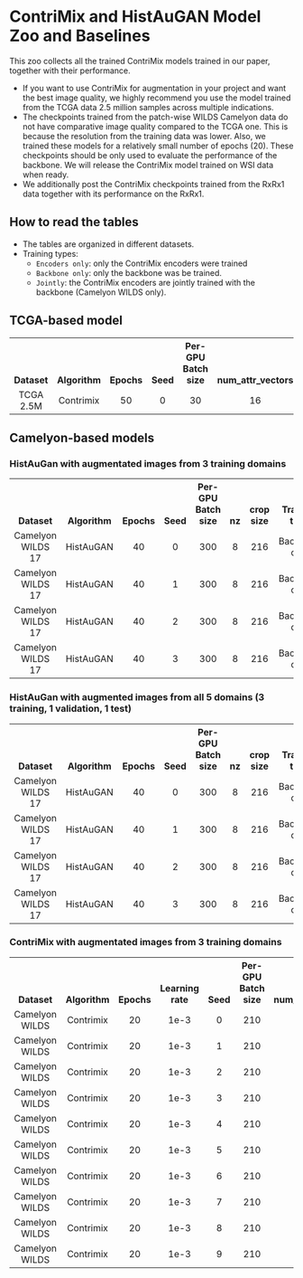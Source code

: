 # ContriMix and HistAuGAN Model Zoo and Baselines
This zoo collects all the trained ContriMix models trained in our paper, together with their performance.
- If you want to use ContriMix for augmentation in your project and want the best image quality, we highly recommend you use the model trained from the TCGA data 2.5 million samples across multiple indications.
- The checkpoints trained from the patch-wise WILDS Camelyon data do not have comparative image quality compared to the TCGA one. This is because the resolution from the training data was lower. Also, we trained these models for a relatively small number of epochs (20). These checkpoints should be only used to evaluate the performance of the backbone. We will release the ContriMix model trained on WSI data when ready.
- We additionally post the ContriMix checkpoints trained from the RxRx1 data together with its performance on the RxRx1.

## How to read the tables
- The tables are organized in different datasets.
- Training types:
    - `Encoders only`: only the ContriMix encoders were trained
    - `Backbone only`: only the backbone was be trained.
    - `Jointly`: the ContriMix encoders are jointly trained with the backbone (Camelyon WILDS only).

## TCGA-based model
<table><tbody>
<!-- START TABLE -->
<!-- TABLE HEADER -->
<th valign="bottom">Dataset</th>
<th valign="bottom">Algorithm</th>
<th valign="bottom">Epochs</th>
<th valign="bottom">Seed</th>
<th valign="bottom">Per-GPU Batch size</th>
<th valign="bottom">num_attr_vectors</th>
<th valign="bottom">num mixing per image</th>
<th valign="bottom">attr cons weight</th>
<th valign="bottom">self recon weight</th>
<th valign="bottom">cont cons weight</th>
<th valign="bottom">cont corr weight</th>
<th valign="bottom">attr similarity weight</th>
<th valign="bottom">Training type</th>
<th valign="bottom">Download</th>
<!-- TABLE BODY -->
<!-- ROW: HistAuGan encoder training -->
<tr><td align="center">TCGA 2.5M</td>
<td align="center">Contrimix</td>
<td align="center">50</td>
<td align="center">0</td>
<td align="center">30</td>
<td align="center">16</td>
<td align="center">3</td>
<td align="center">0.1</td>
<td align="center">0.6</td>
<td align="center">0.2</td>
<td align="center">0.05</td>
<td align="center">0.05</td>
<td align="center">Encoder only</td>
<td align="center"><a href="https://drive.google.com/file/d/1b-cy8SnTiCpbv2icYdwGk1jrrm64QGos/view?usp=sharing">model</a></td>
</tr>
</tbody></table>


## Camelyon-based models
### HistAuGan with augmentated images from 3 training domains
<table><tbody>
<!-- START TABLE -->
<!-- TABLE HEADER -->
<th valign="bottom">Dataset</th>
<th valign="bottom">Algorithm</th>
<th valign="bottom">Epochs</th>
<th valign="bottom">Seed</th>
<th valign="bottom">Per-GPU Batch size</th>
<th valign="bottom">nz</th>
<th valign="bottom">crop size</th>
<th valign="bottom">Training type</th>
<th valign="bottom">Val. Acc. (%)</th>
<th valign="bottom">Test Acc. (%)</th>
<th valign="bottom">Download</th>
<!-- TABLE BODY -->
<!-- ROW: HistAuGan encoder training -->
 <tr> <td align="center">Camelyon WILDS 17</td>
<td align="center">HistAuGAN</td>
<td align="center">40</td>
<td align="center">0</td>
<td align="center">300</td>
<td align="center">8</td>
<td align="center">216</td>
<td align="center">Backbone only</td>
<td align="center">87.0</td>
<td align="center">71.9</td>
<td align="center"><a href="https://drive.google.com/file/d/1LZH-ipDf-U7vZh3lb-WVfCmGWdu6Yp8z/view?usp=sharing">model</a></td>
<tr> <td align="center">Camelyon WILDS 17</td>
<td align="center">HistAuGAN</td>
<td align="center">40</td>
<td align="center">1</td>
<td align="center">300</td>
<td align="center">8</td>
<td align="center">216</td>
<td align="center">Backbone only</td>
<td align="center">88.1</td>
<td align="center">82.0</td>
<td align="center"><a href="https://drive.google.com/file/d/1eMRGL8C31cV6OMj6Lbi5xH9gKwDxL9_4/view?usp=sharing">model</a></td>
<tr> <td align="center">Camelyon WILDS 17</td>
<td align="center">HistAuGAN</td>
<td align="center">40</td>
<td align="center">2</td>
<td align="center">300</td>
<td align="center">8</td>
<td align="center">216</td>
<td align="center">Backbone only</td>
<td align="center">85.3</td>
<td align="center">63.2</td>
<td align="center"><a href="https://drive.google.com/file/d/1wXVv2KlBZQg73Vwy4bBY4QAx3QVfobPC/view?usp=sharing">model</a></td>
<tr> <td align="center">Camelyon WILDS 17</td>
<td align="center">HistAuGAN</td>
<td align="center">40</td>
<td align="center">3</td>
<td align="center">300</td>
<td align="center">8</td>
<td align="center">216</td>
<td align="center">Backbone only</td>
<td align="center">88.3</td>
<td align="center">76.7</td>
<td align="center"><a href="https://drive.google.com/file/d/1aL-G_HJpu--IUdq5_ogegu8Qst5jpx8L/view?usp=sharing">model</a></td>
</tbody></table>

### HistAuGan with augmented images from all 5 domains (3 training, 1 validation, 1 test)
<table><tbody>
<!-- START TABLE -->
<!-- TABLE HEADER -->
<th valign="bottom">Dataset</th>
<th valign="bottom">Algorithm</th>
<th valign="bottom">Epochs</th>
<th valign="bottom">Seed</th>
<th valign="bottom">Per-GPU Batch size</th>
<th valign="bottom">nz</th>
<th valign="bottom">crop size</th>
<th valign="bottom">Training type</th>
<th valign="bottom">Val. Acc. (%)</th>
<th valign="bottom">Test Acc. (%)</th>
<th valign="bottom">Download</th>
<!-- TABLE BODY -->
<!-- ROW: HistAuGan encoder training -->
<tr> <td align="center">Camelyon WILDS 17</td>
<td align="center">HistAuGAN</td>
<td align="center">40</td>
<td align="center">0</td>
<td align="center">300</td>
<td align="center">8</td>
<td align="center">216</td>
<td align="center">Backbone only</td>
<td align="center">90.4</td>
<td align="center">93.3</td>
<td align="center"><a href="https://drive.google.com/file/d/12jwbDuNVIHwJd8J1KNMNkXMwC7zIlGfd/view?usp=sharing">model</a></td>
</tr>
<tr> <td align="center">Camelyon WILDS 17</td>
<td align="center">HistAuGAN</td>
<td align="center">40</td>
<td align="center">1</td>
<td align="center">300</td>
<td align="center">8</td>
<td align="center">216</td>
<td align="center">Backbone only</td>
<td align="center">86.8</td>
<td align="center">91.6</td>
<td align="center"><a href="https://drive.google.com/file/d/1wUkvwL0Y-JLKUWN_xfj_LqEWLeJ6AGh-/view?usp=sharing">model</a></td>
</tr>
<tr> <td align="center">Camelyon WILDS 17</td>
<td align="center">HistAuGAN</td>
<td align="center">40</td>
<td align="center">2</td>
<td align="center">300</td>
<td align="center">8</td>
<td align="center">216</td>
<td align="center">Backbone only</td>
<td align="center">89.7</td>
<td align="center">91.8</td>
<td align="center"><a href="https://drive.google.com/file/d/1fKafCEP7xa95rxF_BjQ0ViuUtyx5nF7-/view?usp=sharing">model</a></td>
</tr>
<tr> <td align="center">Camelyon WILDS 17</td>
<td align="center">HistAuGAN</td>
<td align="center">40</td>
<td align="center">3</td>
<td align="center">300</td>
<td align="center">8</td>
<td align="center">216</td>
<td align="center">Backbone only</td>
<td align="center">86.7</td>
<td align="center">92.8</td>
<td align="center"><a href="https://drive.google.com/file/d/1fKafCEP7xa95rxF_BjQ0ViuUtyx5nF7-/view?usp=sharing">model</a></td>
</tr>
</tbody></table>

### ContriMix with augmentated images from 3 training domains

<table><tbody>
<!-- START TABLE -->
<!-- TABLE HEADER -->
<th valign="bottom">Dataset</th>
<th valign="bottom">Algorithm</th>
<th valign="bottom">Epochs</th>
<th valign="bottom">Learning rate</th>
<th valign="bottom">Seed</th>
<th valign="bottom">Per-GPU Batch size</th>
<th valign="bottom">num_attr_vectors</th>
<th valign="bottom">num mixing per image</th>
<th valign="bottom">attr cons weight</th>
<th valign="bottom">self recon weight</th>
<th valign="bottom">cont cons weight</th>
<th valign="bottom">entropy weight</th>
<th valign="bottom">Training type</th>
<th valign="bottom">Val. Acc. (%)</th>
<th valign="bottom">Test Acc. (%)</th>
<th valign="bottom">Download</th>
<!-- TABLE BODY -->
<!-- ROW: HistAuGan encoder training -->
<tr><td align="center">Camelyon WILDS</td>
<td align="center">Contrimix</td>
<td align="center">20</td>
<td align="center">1e-3</td>
<td align="center">0</td>
<td align="center">210</td>
<td align="center">4</td>
<td align="center">4</td>
<td align="center">0.1</td>
<td align="center">0.1</td>
<td align="center">0.3</td>
<td align="center">0.5</td>
<td align="center">Jointly</td>
<td align="center">92.1</td>
<td align="center">95.5</td>
<td align="center"><a href="https://drive.google.com/file/d/1k0_eDyiSl96XVvdTdghdUGS_0jRio0zg/view?usp=sharing">model</a></td>
</tr>

<tr><td align="center">Camelyon WILDS</td>
<td align="center">Contrimix</td>
<td align="center">20</td>
<td align="center">1e-3</td>
<td align="center">1</td>
<td align="center">210</td>
<td align="center">4</td>
<td align="center">4</td>
<td align="center">0.1</td>
<td align="center">0.1</td>
<td align="center">0.3</td>
<td align="center">0.5</td>
<td align="center">Jointly</td>
<td align="center">91.8</td>
<td align="center">94.1</td>
<td align="center"><a href="https://drive.google.com/file/d/1CdFJTUmwGniiIyZxx1ScYqKMr3vKZm1A/view?usp=sharing">model</a></td>
</tr>

<tr><td align="center">Camelyon WILDS</td>
<td align="center">Contrimix</td>
<td align="center">20</td>
<td align="center">1e-3</td>
<td align="center">2</td>
<td align="center">210</td>
<td align="center">4</td>
<td align="center">4</td>
<td align="center">0.1</td>
<td align="center">0.1</td>
<td align="center">0.3</td>
<td align="center">0.5</td>
<td align="center">Jointly</td>
<td align="center">91.9</td>
<td align="center">95.7</td>
<td align="center"><a href="https://drive.google.com/file/d/1CT-P31f1Vo36zHZaaAajd5J1tBAEtWCA/view?usp=sharing">model</a></td>
</tr>

<tr><td align="center">Camelyon WILDS</td>
<td align="center">Contrimix</td>
<td align="center">20</td>
<td align="center">1e-3</td>
<td align="center">3</td>
<td align="center">210</td>
<td align="center">4</td>
<td align="center">4</td>
<td align="center">0.1</td>
<td align="center">0.1</td>
<td align="center">0.3</td>
<td align="center">0.5</td>
<td align="center">Jointly</td>
<td align="center">90.7</td>
<td align="center">95.4</td>
<td align="center"><a href="https://drive.google.com/file/d/1YFQGYC4jHssZETGFkU709hBfd-poY8vD/view?usp=sharing">model</a></td>
</tr>

<tr><td align="center">Camelyon WILDS</td>
<td align="center">Contrimix</td>
<td align="center">20</td>
<td align="center">1e-3</td>
<td align="center">4</td>
<td align="center">210</td>
<td align="center">4</td>
<td align="center">4</td>
<td align="center">0.1</td>
<td align="center">0.1</td>
<td align="center">0.3</td>
<td align="center">0.5</td>
<td align="center">Jointly</td>
<td align="center">92.5</td>
<td align="center">94.6</td>
<td align="center"><a href="https://drive.google.com/file/d/1iKW6qf7YKXOXR53r5lieH9rpenJAeaT2/view?usp=sharing">model</a></td>
</tr>

<tr><td align="center">Camelyon WILDS</td>
<td align="center">Contrimix</td>
<td align="center">20</td>
<td align="center">1e-3</td>
<td align="center">5</td>
<td align="center">210</td>
<td align="center">4</td>
<td align="center">4</td>
<td align="center">0.1</td>
<td align="center">0.1</td>
<td align="center">0.3</td>
<td align="center">0.5</td>
<td align="center">Jointly</td>
<td align="center">91.2</td>
<td align="center">94.1</td>
<td align="center"><a href="https://drive.google.com/file/d/1Kx0C9J7eIMmqSokOO4jIImHsl4hNIrbY/view?usp=sharing">model</a></td>
</tr>

<tr><td align="center">Camelyon WILDS</td>
<td align="center">Contrimix</td>
<td align="center">20</td>
<td align="center">1e-3</td>
<td align="center">6</td>
<td align="center">210</td>
<td align="center">4</td>
<td align="center">4</td>
<td align="center">0.1</td>
<td align="center">0.1</td>
<td align="center">0.3</td>
<td align="center">0.5</td>
<td align="center">Jointly</td>
<td align="center">92.6</td>
<td align="center">94.1</td>
<td align="center"><a href="https://drive.google.com/file/d/158NY_SXdu70Zi1fObwnN_qV1Xdk_CPLZ/view?usp=sharing">model</a></td>
</tr>

<tr><td align="center">Camelyon WILDS</td>
<td align="center">Contrimix</td>
<td align="center">20</td>
<td align="center">1e-3</td>
<td align="center">7</td>
<td align="center">210</td>
<td align="center">4</td>
<td align="center">4</td>
<td align="center">0.1</td>
<td align="center">0.1</td>
<td align="center">0.3</td>
<td align="center">0.5</td>
<td align="center">Jointly</td>
<td align="center">91.9</td>
<td align="center">95.6</td>
<td align="center"><a href="https://drive.google.com/file/d/1-Dx_ahuKP2bHfNk6inzb8A9v-ri4hfiR/view?usp=sharing">model</a></td>
</tr>

<tr><td align="center">Camelyon WILDS</td>
<td align="center">Contrimix</td>
<td align="center">20</td>
<td align="center">1e-3</td>
<td align="center">8</td>
<td align="center">210</td>
<td align="center">4</td>
<td align="center">4</td>
<td align="center">0.1</td>
<td align="center">0.1</td>
<td align="center">0.3</td>
<td align="center">0.5</td>
<td align="center">Jointly</td>
<td align="center">91.3</td>
<td align="center">94.8</td>
<td align="center"><a href="https://drive.google.com/file/d/1lV0Zt69fttUAYXWZ6RaRlGxvbeHBHml1/view?usp=sharing">model</a></td>
</tr>

<tr><td align="center">Camelyon WILDS</td>
<td align="center">Contrimix</td>
<td align="center">20</td>
<td align="center">1e-3</td>
<td align="center">9</td>
<td align="center">210</td>
<td align="center">4</td>
<td align="center">4</td>
<td align="center">0.1</td>
<td align="center">0.1</td>
<td align="center">0.3</td>
<td align="center">0.5</td>
<td align="center">Jointly</td>
<td align="center">92.1</td>
<td align="center">91.5</td>
<td align="center"><a href="https://drive.google.com/file/d/12RzqsM0KsvQjAZv53lDhRdY0138mIItj/view?usp=sharing">model</a></td>
</tr>

</tbody></table>

